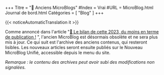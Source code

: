 +++
Titre = "📒 Anciens MicroBlogs"
#Index = Vrai
#URL = MicroBlog.html Journal de bord.html
Catégories = [ "Blog" ]
+++

{{< noticeAutomaticTranslation it >}}



Comme annoncé dans l'article "[🎇 Le bilan de cette 2023, du moins en terme de publication !](../Posts/2023-12-31-Resocontoctt-2023.html#-Il-MicroBlog-nuovissimo-alla-fa ) ", l'ancien MicroBlog est désormais obsolète et ne sera plus mis à jour. Ce qui suit est l'archive des anciens contenus, qui resteront lisibles. Les nouveaux articles seront ensuite publiés sur le Nouveau MicroBlog Unifié, accessible depuis le menu du site.

_Remarque : le contenu des archives peut avoir subi des modifications non signalées._